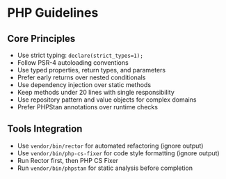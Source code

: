 # PHP Guidelines

## Core Principles
- Use strict typing: `declare(strict_types=1);`
- Follow PSR-4 autoloading conventions
- Use typed properties, return types, and parameters
- Prefer early returns over nested conditionals
- Use dependency injection over static methods
- Keep methods under 20 lines with single responsibility
- Use repository pattern and value objects for complex domains
- Prefer PHPStan annotations over runtime checks

## Tools Integration
- Use `vendor/bin/rector` for automated refactoring (ignore output)
- Use `vendor/bin/php-cs-fixer` for code style formatting (ignore output)
- Run Rector first, then PHP CS Fixer
- Run `vendor/bin/phpstan` for static analysis before completion
